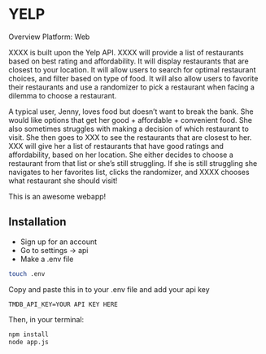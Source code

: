 # YELP
Overview
Platform: Web 

XXXX is built upon the Yelp API. XXXX will provide a list of restaurants based on best rating and affordability. It will display restaurants that are closest to your location. It will allow users to search for optimal restaurant choices, and filter based on type of food. It will also allow users to favorite their restaurants and use a randomizer to pick a restaurant when facing a dilemma to choose a restaurant.
 
                               


A typical user, Jenny, loves food but doesn’t want to break the bank. She would like options that get her good + affordable + convenient food. She also sometimes struggles with making a decision of which restaurant to visit. She then goes to XXX to see the restaurants that are closest to her. XXX will give her a list of restaurants that have good ratings and affordability, based on her location. She either decides to choose a restaurant from that list or she’s still struggling. If she is still struggling she navigates to her favorites list, clicks the randomizer, and XXXX chooses what restaurant she should visit! 

This is an awesome webapp!


## Installation

- Sign up for an account
- Go to settings -> api
- Make a .env file

```bash
touch .env
```

Copy and paste this in to your .env file and add your api key

```
TMDB_API_KEY=YOUR API KEY HERE
```

Then, in your terminal:
```bash
npm install
node app.js
```
